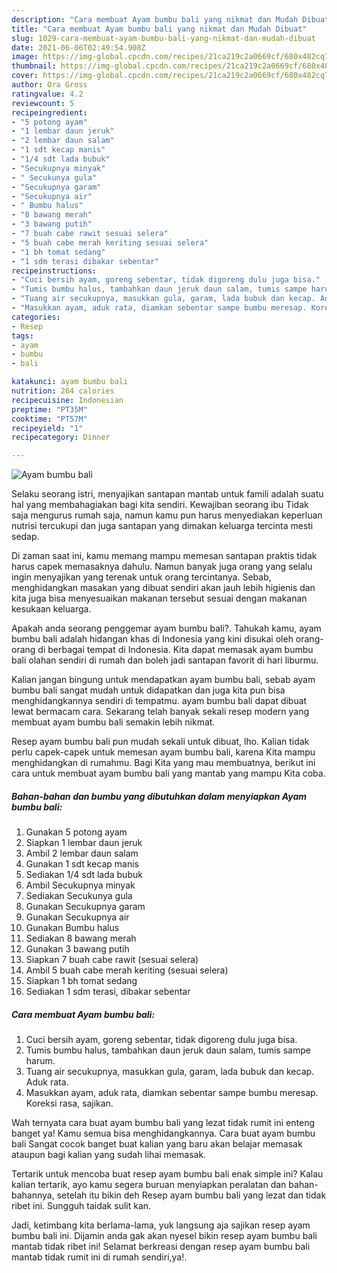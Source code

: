 ```yaml
---
description: "Cara membuat Ayam bumbu bali yang nikmat dan Mudah Dibuat"
title: "Cara membuat Ayam bumbu bali yang nikmat dan Mudah Dibuat"
slug: 1029-cara-membuat-ayam-bumbu-bali-yang-nikmat-dan-mudah-dibuat
date: 2021-06-06T02:49:54.908Z
image: https://img-global.cpcdn.com/recipes/21ca219c2a0669cf/680x482cq70/ayam-bumbu-bali-foto-resep-utama.jpg
thumbnail: https://img-global.cpcdn.com/recipes/21ca219c2a0669cf/680x482cq70/ayam-bumbu-bali-foto-resep-utama.jpg
cover: https://img-global.cpcdn.com/recipes/21ca219c2a0669cf/680x482cq70/ayam-bumbu-bali-foto-resep-utama.jpg
author: Ora Gross
ratingvalue: 4.2
reviewcount: 5
recipeingredient:
- "5 potong ayam"
- "1 lembar daun jeruk"
- "2 lembar daun salam"
- "1 sdt kecap manis"
- "1/4 sdt lada bubuk"
- "Secukupnya minyak"
- " Secukunya gula"
- "Secukupnya garam"
- "Secukupnya air"
- " Bumbu halus"
- "8 bawang merah"
- "3 bawang putih"
- "7 buah cabe rawit sesuai selera"
- "5 buah cabe merah keriting sesuai selera"
- "1 bh tomat sedang"
- "1 sdm terasi dibakar sebentar"
recipeinstructions:
- "Cuci bersih ayam, goreng sebentar, tidak digoreng dulu juga bisa."
- "Tumis bumbu halus, tambahkan daun jeruk daun salam, tumis sampe harum."
- "Tuang air secukupnya, masukkan gula, garam, lada bubuk dan kecap. Aduk rata."
- "Masukkan ayam, aduk rata, diamkan sebentar sampe bumbu meresap. Koreksi rasa, sajikan."
categories:
- Resep
tags:
- ayam
- bumbu
- bali

katakunci: ayam bumbu bali 
nutrition: 264 calories
recipecuisine: Indonesian
preptime: "PT35M"
cooktime: "PT57M"
recipeyield: "1"
recipecategory: Dinner

---
```



![Ayam bumbu bali](https://img-global.cpcdn.com/recipes/21ca219c2a0669cf/680x482cq70/ayam-bumbu-bali-foto-resep-utama.jpg)

Selaku seorang istri, menyajikan santapan mantab untuk famili adalah suatu hal yang membahagiakan bagi kita sendiri. Kewajiban seorang ibu Tidak saja mengurus rumah saja, namun kamu pun harus menyediakan keperluan nutrisi tercukupi dan juga santapan yang dimakan keluarga tercinta mesti sedap.

Di zaman  saat ini, kamu memang mampu memesan santapan praktis tidak harus capek memasaknya dahulu. Namun banyak juga orang yang selalu ingin menyajikan yang terenak untuk orang tercintanya. Sebab, menghidangkan masakan yang dibuat sendiri akan jauh lebih higienis dan kita juga bisa menyesuaikan makanan tersebut sesuai dengan makanan kesukaan keluarga. 



Apakah anda seorang penggemar ayam bumbu bali?. Tahukah kamu, ayam bumbu bali adalah hidangan khas di Indonesia yang kini disukai oleh orang-orang di berbagai tempat di Indonesia. Kita dapat memasak ayam bumbu bali olahan sendiri di rumah dan boleh jadi santapan favorit di hari liburmu.

Kalian jangan bingung untuk mendapatkan ayam bumbu bali, sebab ayam bumbu bali sangat mudah untuk didapatkan dan juga kita pun bisa menghidangkannya sendiri di tempatmu. ayam bumbu bali dapat dibuat lewat bermacam cara. Sekarang telah banyak sekali resep modern yang membuat ayam bumbu bali semakin lebih nikmat.

Resep ayam bumbu bali pun mudah sekali untuk dibuat, lho. Kalian tidak perlu capek-capek untuk memesan ayam bumbu bali, karena Kita mampu menghidangkan di rumahmu. Bagi Kita yang mau membuatnya, berikut ini cara untuk membuat ayam bumbu bali yang mantab yang mampu Kita coba.

<!--inarticleads1-->

##### Bahan-bahan dan bumbu yang dibutuhkan dalam menyiapkan Ayam bumbu bali:

1. Gunakan 5 potong ayam
1. Siapkan 1 lembar daun jeruk
1. Ambil 2 lembar daun salam
1. Gunakan 1 sdt kecap manis
1. Sediakan 1/4 sdt lada bubuk
1. Ambil Secukupnya minyak
1. Sediakan  Secukunya gula
1. Gunakan Secukupnya garam
1. Gunakan Secukupnya air
1. Gunakan  Bumbu halus
1. Sediakan 8 bawang merah
1. Gunakan 3 bawang putih
1. Siapkan 7 buah cabe rawit (sesuai selera)
1. Ambil 5 buah cabe merah keriting (sesuai selera)
1. Siapkan 1 bh tomat sedang
1. Sediakan 1 sdm terasi, dibakar sebentar




<!--inarticleads2-->

##### Cara membuat Ayam bumbu bali:

1. Cuci bersih ayam, goreng sebentar, tidak digoreng dulu juga bisa.
1. Tumis bumbu halus, tambahkan daun jeruk daun salam, tumis sampe harum.
1. Tuang air secukupnya, masukkan gula, garam, lada bubuk dan kecap. Aduk rata.
1. Masukkan ayam, aduk rata, diamkan sebentar sampe bumbu meresap. Koreksi rasa, sajikan.




Wah ternyata cara buat ayam bumbu bali yang lezat tidak rumit ini enteng banget ya! Kamu semua bisa menghidangkannya. Cara buat ayam bumbu bali Sangat cocok banget buat kalian yang baru akan belajar memasak ataupun bagi kalian yang sudah lihai memasak.

Tertarik untuk mencoba buat resep ayam bumbu bali enak simple ini? Kalau kalian tertarik, ayo kamu segera buruan menyiapkan peralatan dan bahan-bahannya, setelah itu bikin deh Resep ayam bumbu bali yang lezat dan tidak ribet ini. Sungguh taidak sulit kan. 

Jadi, ketimbang kita berlama-lama, yuk langsung aja sajikan resep ayam bumbu bali ini. Dijamin anda gak akan nyesel bikin resep ayam bumbu bali mantab tidak ribet ini! Selamat berkreasi dengan resep ayam bumbu bali mantab tidak rumit ini di rumah sendiri,ya!.

